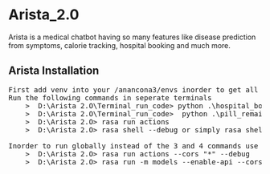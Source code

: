 # Arista_2.0
Arista is a medical chatbot having so many features like disease prediction from symptoms, calorie tracking, hospital booking and much more.

<h2>Arista Installation</h2>

<pre>
First add venv into your /anancona3/envs inorder to get all dependencies of chatbot
Run the following commands in seperate terminals
    >  D:\Arista 2.O\Terminal_run_code> python .\hospital_booking_main.py
    >  D:\Arista 2.O\Terminal_run_code>  python .\pill_remainder_main.py
    >  D:\Arista 2.O> rasa run actions
    >  D:\Arista 2.O> rasa shell --debug or simply rasa shell if you don't prefer to run on debug mode.

Inorder to run globally instead of the 3 and 4 commands use the following the commands
    >  D:\Arista 2.O> rasa run actions --cors "*" --debug
    >  D:\Arista 2.O> rasa run -m models --enable-api --cors "*" --debug
</pre>
